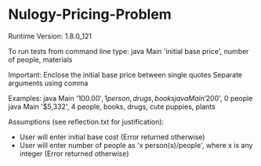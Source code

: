 # Nulogy-Pricing-Problem


Runtime Version: 1.8.0_121

To run tests from command line type:
java Main 'initial base price', number of people, materials

Important:
Enclose the initial base price between single quotes
Separate arguments using comma

Examples:
java Main '$100.00', 1 person, drugs, books
java Main '$200', 0 people
java Main '$5,332', 4 people, books, drugs, cute puppies, plants

Assumptions (see reflection.txt for justification):
- User will enter initial base cost (Error returned otherwise)
- User will enter number of people as 'x person(s)/people', where x is any integer (Error returned otherwise)

